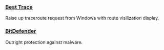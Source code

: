 ### [Best Trace](https://www.ipip.net/download.html)

Raise up traceroute request from Windows with route visilization display.

### [BitDefender](http://www.bitdefender.com/)

Outright protection against malware.

